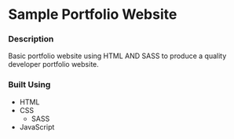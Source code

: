 # Sample Portfolio Website

### Description

Basic portfolio website using HTML AND SASS to produce a quality developer portfolio website.

### Built Using

-   HTML
-   CSS
    -   SASS
-   JavaScript
